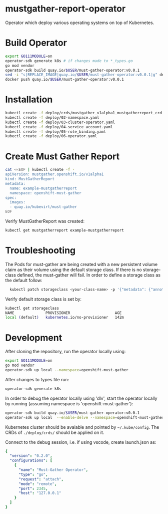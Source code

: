 mustgather-report-operator
====================

Operator which deploy various operating systems on top of Kubernetes.

# Build Operator
```bash
export GO111MODULE=on
operator-sdk generate k8s # if changes made to *_types.go
go mod vendor
operator-sdk build quay.io/$USER/must-gather-operator:v0.0.1
sed -i "s|REPLACE_IMAGE|quay.io/$USER/must-gather-operator:v0.0.1|g" deploy/operator.yaml
docker push quay.io/$USER/must-gather-operator:v0.0.1
```

# Installation
```bash
kubectl create -f deploy/crds/mustgather_v1alpha1_mustgatherreport_crd.yaml
kubectl create -f deploy/02-namespace.yaml
kubectl create -f deploy/03-cluster-operator.yaml
kubectl create -f deploy/04-service_account.yaml
kubectl create -f deploy/05-role_binding.yaml
kubectl create -f deploy/06-operator.yaml
```

# Create Must Gather Report
```bash
cat <<EOF | kubectl create -f -
apiVersion: mustgather.openshift.io/v1alpha1
kind: MustGatherReport
metadata:
  name: example-mustgatherreport
  namespace: openshift-must-gather
spec:
  images:
  - quay.io/kubevirt/must-gather
EOF
```

Verify MustGatherReport was created:

```bash
kubectl get mustgatherreport example-mustgatherreport
```

# Troubleshooting

The Pods for must-gather are being created with a new persistent volume claim as their volume using the default storage class.
If there is no storage-class defined, the must-gather will fail. In order to define a storage class as the default follow:
```bash
  kubectl patch storageclass <your-class-name> -p '{"metadata": {"annotations":{"storageclass.kubernetes.io/is-default-class":"true"}}}'
```

Verify default storage class is set by:
```bash
kubectl get storageclass
NAME              PROVISIONER                    AGE
local (default)   kubernetes.io/no-provisioner   142m
```

# Development
After cloning the repository, run the operator locally using:
```bash
export GO111MODULE=on
go mod vendor
operator-sdk up local --namespace=openshift-must-gather
```

After changes to types file run:
```bash
operator-sdk generate k8s
```

In order to debug the operator locally using 'dlv', start the operator locally by running (assuming namespace is 'openshift-must-gather'):
```bash
operator-sdk build quay.io/$USER/must-gather-operator:v0.0.1
operator-sdk up local  --enable-delve --namespace=openshift-must-gather
```
Kubernetes cluster should be avaiable and pointed by `~/.kube/config`.
The CRDs of `./deploy/crds/` should be applied on it.

Connect to the debug session, i.e. if using vscode, create launch.json as:

```yaml
{
  "version": "0.2.0",
  "configurations": [
    {
      "name": "Must-Gather Operator",
      "type": "go",
      "request": "attach",
      "mode": "remote",
      "port": 2345,
      "host": "127.0.0.1"
    }
  ]
}
```

